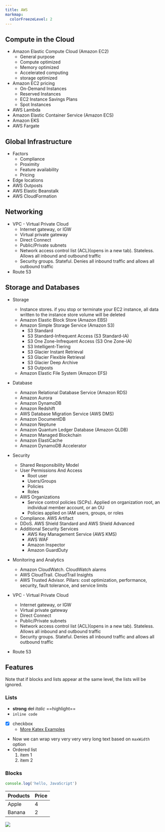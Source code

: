 ```yaml
---
title: AWS
markmap:
  colorFreezeLevel: 2
---
```


## Compute in the Cloud

- Amazon Elastic Compute Cloud (Amazon EC2)
  - General purpose
  - Compute optimized
  - Memory optimized
  - Accelerated computing
  - storage optimized
- Amazon EC2 pricing
  - On-Demand Instances
  - Reserved Instances
  - EC2 Instance Savings Plans
  - Spot Instances
- AWS Lambda
- Amazon Elastic Container Service (Amazon ECS)
- Amazon EKS
- AWS Fargate

## Global Infrastructure

- Factors
  - Compliance
  - Proximity
  - Feature availability
  - Pricing
- Edge locations
- AWS Outposts
- AWS Elastic Beanstalk
- AWS CloudFormation

## Networking

- VPC - Virtual Private Cloud
  - Internet gateway, or IGW
  - Virtual private gateway
  - Direct Connect
  - Public/Private subnets
  - Network access control list (ACL)(opens in a new tab). Stateless. Allows all inbound and outbound traffic
  - Security groups. Stateful. Denies all inbound traffic and allows all outbound traffic
- Route 53

## Storage and Databases

- Storage
  - Instance stores. if you stop or terminate your EC2 instance, all data written to the instance store volume will be deleted
  - Amazon Elastic Block Store (Amazon EBS)
  - Amazon Simple Storage Service (Amazon S3)
    - S3 Standard
    - S3 Standard-Infrequent Access (S3 Standard-IA)
    - S3 One Zone-Infrequent Access (S3 One Zone-IA)
    - S3 Intelligent-Tiering
    - S3 Glacier Instant Retrieval
    - S3 Glacier Flexible Retrieval
    - S3 Glacier Deep Archive
    - S3 Outposts
  - Amazon Elastic File System (Amazon EFS)
- Database
  - Amazon Relational Database Service (Amazon RDS)
  - Amazon Aurora
  - Amazon DynamoDB
  - Amazon Redshift
  - AWS Database Migration Service (AWS DMS)
  - Amazon DocumentDB
  - Amazon Neptune
  - Amazon Quantum Ledger Database (Amazon QLDB)
  - Amazon Managed Blockchain
  - Amazon ElastiCache
  - Amazon DynamoDB Accelerator
- Security
  - Shared Responsibility Model
  - User Permissions And Access
    - Root user
    - Users/Groups
    - Policies
    - Roles
  - AWS Organizations
    - Service control policies (SCPs). Applied on organization root, an individual member account, or an OU
    - Policies applied on IAM users, groups, or roles
  - Compliance. AWS Artifact
  - DDoS. AWS Shield Standard and AWS Shield Advanced
  - Additional Security Services
    - AWS Key Management Service (AWS KMS)
    - AWS WAF
    - Amazon Inspector
    - Amazon GuardDuty
- Monitoring and Analytics
  - Amazon CloudWatch. CloudWatch alarms
  - AWS CloudTrail. CloudTrail Insights
  - AWS Trusted Advisor. Pillars: cost optimization, performance, security, fault tolerance, and service limits

- VPC - Virtual Private Cloud
  - Internet gateway, or IGW
  - Virtual private gateway
  - Direct Connect
  - Public/Private subnets
  - Network access control list (ACL)(opens in a new tab). Stateless. Allows all inbound and outbound traffic
  - Security groups. Stateful. Denies all inbound traffic and allows all outbound traffic
- Route 53

## Features

Note that if blocks and lists appear at the same level, the lists will be ignored.

### Lists

- **strong** ~~del~~ *italic* ==highlight==
- `inline code`
- [x] checkbox
  - [More Katex Examples](#?d=gist:af76a4c245b302206b16aec503dbe07b:katex.md)
- Now we can wrap very very very very long text based on `maxWidth` option
- Ordered list
  1. item 1
  2. item 2

### Blocks

```js
console.log('hello, JavaScript')
```

| Products | Price |
|-|-|
| Apple | 4 |
| Banana | 2 |

![](https://markmap.js.org/favicon.png)